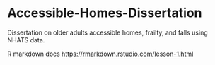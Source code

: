# Accessible-Homes-Dissertation
Dissertation on older adults accessible homes, frailty, and falls using NHATS data. 

R markdown docs
https://rmarkdown.rstudio.com/lesson-1.html 
